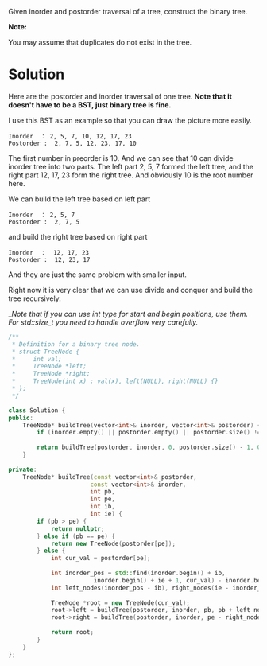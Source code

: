 Given inorder and postorder traversal of a tree, construct the binary tree.

__Note:__

You may assume that duplicates do not exist in the tree.

# Solution

Here are the postorder and inorder traversal of one tree. __Note that it doesn't have to be a BST, just binary tree is fine.__

I use this BST as an example so that you can draw the picture more easily.

```
Inorder  ： 2, 5, 7, 10, 12, 17, 23
Postorder :  2, 7, 5, 12, 23, 17, 10
```

The first number in preorder is 10. And we can see that 10 can divide inorder tree into two parts. The left part 2, 5, 7 formed the left tree, and the right part 12, 17, 23 form the right tree. And obviously 10 is the root number here.

We can build the left tree based on left part

```
Inorder  ： 2, 5, 7 
Postorder :  2, 7, 5 
```

and build the right tree based on right part

```
Inorder  ：  12, 17, 23
Postorder :  12, 23, 17
```

And they are just the same problem with smaller input.

Right now it is very clear that we can use divide and conquer and build the tree recursively.

__Note that if you can use int type for start and begin positions, use them. For std::size_t you need to handle overflow very carefully._ 

```cpp
/**
 * Definition for a binary tree node.
 * struct TreeNode {
 *     int val;
 *     TreeNode *left;
 *     TreeNode *right;
 *     TreeNode(int x) : val(x), left(NULL), right(NULL) {}
 * };
 */

class Solution {
public:
    TreeNode* buildTree(vector<int>& inorder, vector<int>& postorder) {
        if (inorder.empty() || postorder.empty() || postorder.size() != inorder.size()) return nullptr;
        
        return buildTree(postorder, inorder, 0, postorder.size() - 1, 0, inorder.size() - 1);
    }
    
private:
    TreeNode* buildTree(const vector<int>& postorder,
                       const vector<int>& inorder,
                       int pb,
                       int pe,
                       int ib,
                       int ie) {
        if (pb > pe) {
            return nullptr;
        } else if (pb == pe) {
            return new TreeNode(postorder[pe]);
        } else {
            int cur_val = postorder[pe];
            
            int inorder_pos = std::find(inorder.begin() + ib, 
                        inorder.begin() + ie + 1, cur_val) - inorder.begin();
            int left_nodes(inorder_pos - ib), right_nodes(ie - inorder_pos);    
            
            TreeNode *root = new TreeNode(cur_val);
            root->left = buildTree(postorder, inorder, pb, pb + left_nodes - 1,  ib, inorder_pos - 1);
            root->right = buildTree(postorder, inorder, pe - right_nodes, pe - 1, inorder_pos + 1, ie);
            
            return root;
        }
    }
};
```
